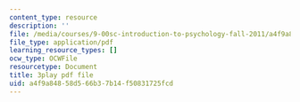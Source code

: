 ```yaml
---
content_type: resource
description: ''
file: /media/courses/9-00sc-introduction-to-psychology-fall-2011/a4f9a84858d566b37b14f50831725fcd_Qw4SkvZ03cc.pdf
file_type: application/pdf
learning_resource_types: []
ocw_type: OCWFile
resourcetype: Document
title: 3play pdf file
uid: a4f9a848-58d5-66b3-7b14-f50831725fcd
---
```

